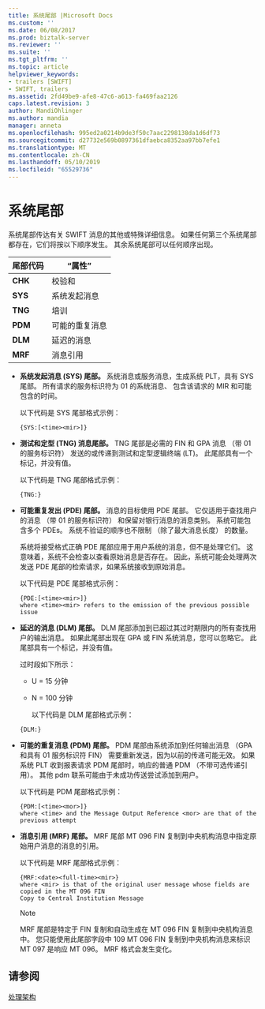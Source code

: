 ```yaml
---
title: 系统尾部 |Microsoft Docs
ms.custom: ''
ms.date: 06/08/2017
ms.prod: biztalk-server
ms.reviewer: ''
ms.suite: ''
ms.tgt_pltfrm: ''
ms.topic: article
helpviewer_keywords:
- trailers [SWIFT]
- SWIFT, trailers
ms.assetid: 2fd49be9-afe8-47c6-a613-fa469faa2126
caps.latest.revision: 3
author: MandiOhlinger
ms.author: mandia
manager: anneta
ms.openlocfilehash: 995ed2a0214b9de3f50c7aac2298138da1d6df73
ms.sourcegitcommit: d27732e569b0897361dfaebca8352aa97bb7efe1
ms.translationtype: MT
ms.contentlocale: zh-CN
ms.lasthandoff: 05/10/2019
ms.locfileid: "65529736"
---
```

# <a name="system-trailers"></a>系统尾部
系统尾部传达有关 SWIFT 消息的其他或特殊详细信息。 如果任何第三个系统尾部都存在，它们将按以下顺序发生。 其余系统尾部可以任何顺序出现。  
  
|尾部代码|“属性”|  
|------------------|----------|  
|**CHK**|校验和|  
|**SYS**|系统发起消息|  
|**TNG**|培训|  
|**PDM**|可能的重复消息|  
|**DLM**|延迟的消息|  
|**MRF**|消息引用|  
  
- **系统发起消息 (SYS) 尾部。** 系统消息或服务消息，生成系统 PLT，具有 SYS 尾部。 所有请求的服务标识符为 01 的系统消息、 包含该请求的 MIR 和可能包含的时间。  
  
   以下代码是 SYS 尾部格式示例：  
  
  ```  
  {SYS:[<time><mir>]}  
  ```  
  
- **测试和定型 (TNG) 消息尾部。** TNG 尾部是必需的 FIN 和 GPA 消息 （带 01 的服务标识符） 发送的或传递到测试和定型逻辑终端 (LT)。 此尾部具有一个标记，并没有值。  
  
   以下代码是 TNG 尾部格式示例：  
  
  ```  
  {TNG:}  
  ```  
  
- **可能重复发出 (PDE) 尾部。** 消息的目标使用 PDE 尾部。 它仅适用于查找用户的消息 （带 01 的服务标识符） 和保留对银行消息的消息类别。 系统可能包含多个 PDEs。 系统不验证的顺序也不限制 （除了最大消息长度） 的数量。  
  
   系统将接受格式正确 PDE 尾部应用于用户系统的消息，但不是处理它们。 这意味着，系统不会检查以查看原始消息是否存在。 因此，系统可能会处理两次发送 PDE 尾部的检索请求，如果系统接收到原始消息。  
  
   以下代码是 PDE 尾部格式示例：  
  
  ```  
  {PDE:[<time><mir>]}  
  where <time><mir> refers to the emission of the previous possible issue  
  ```  
  
- **延迟的消息 (DLM) 尾部。** DLM 尾部添加到已超过其过时期限内的所有查找用户的输出消息。 如果此尾部出现在 GPA 或 FIN 系统消息，您可以忽略它。 此尾部具有一个标记，并没有值。  
  
   过时段如下所示：  
  
  - U = 15 分钟  
  
  - N = 100 分钟  
  
    以下代码是 DLM 尾部格式示例：  
  
  ```  
  {DLM:}  
  ```  
  
- **可能的重复消息 (PDM) 尾部。** PDM 尾部由系统添加到任何输出消息 （GPA 和具有 01 服务标识符 FIN） 需要重新发送，因为以前的传递可能无效。 如果系统 PLT 收到报表请求 PDM 尾部时，响应的普通 PDM （不带可选传递引用）。 其他 pdm 联系可能由于未成功传送尝试添加到用户。  
  
   以下代码是 PDM 尾部格式示例：  
  
  ```  
  {PDM:[<time><mor>]}  
  where <time> and the Message Output Reference <mor> are that of the previous attempt  
  ```  
  
- **消息引用 (MRF) 尾部。** MRF 尾部 MT 096 FIN 复制到中央机构消息中指定原始用户消息的消息的引用。  
  
   以下代码是 MRF 尾部格式示例：  
  
  ```  
  {MRF:<date><full-time><mir>}  
  where <mir> is that of the original user message whose fields are copied in the MT 096 FIN  
  Copy to Central Institution Message  
  ```  
  
  > [!NOTE]
  >  MRF 尾部是特定于 FIN 复制和自动生成在 MT 096 FIN 复制到中央机构消息中。 您只能使用此尾部字段中 109 MT 096 FIN 复制到中央机构消息来标识 MT 097 是响应 MT 096。 MRF 格式会发生变化。  
  
## <a name="see-also"></a>请参阅  
 [处理架构](../../adapters-and-accelerators/accelerator-swift/working-with-schemas.md)